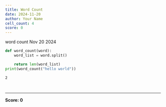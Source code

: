 ```yaml
---
title: Word Count
date: 2024-11-20
author: Your Name
cell_count: 4
score: 0
---
```


word count
Nov 20 2024


```python
def word_count(word):
    word_list = word.split()

    return len(word_list)
print(word_count("hello world"))  
```

    2



```python

```


```python

```


---
**Score: 0**
